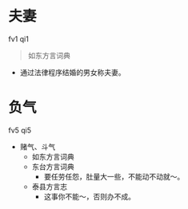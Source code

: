 # 夫妻
fv1 qi1
> 如东方言词典
- 通过法律程序结婚的男女称夫妻。

# 负气
fv5 qi5
+ 赌气、斗气
  * 如东方言词典
  * 东台方言词典
    - 要任劳任怨，肚量大一些，不能动不动就～。
  * 泰县方言志
    - 这事你不能～，否则办不成。
